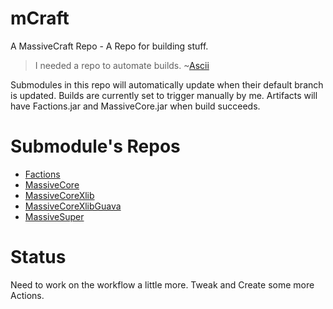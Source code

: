 # mCraft
A MassiveCraft Repo - A Repo for building stuff.
>I needed a repo to automate builds. ~[Ascii](https://github.com/Ascii)

Submodules in this repo will automatically update when their default branch is updated.
Builds are currently set to trigger manually by me. Artifacts will have Factions.jar and MassiveCore.jar when build succeeds.

# Submodule's Repos
* [Factions](https://github.com/Ascii/Factions)
* [MassiveCore](https://github.com/Ascii/MassiveCore)
* [MassiveCoreXlib](https://github.com/Ascii/MassiveCoreXlib)
* [MassiveCoreXlibGuava](https://github.com/Ascii/MassiveCoreXlibGuava)
* [MassiveSuper](https://github.com/Ascii/MassiveSuper)

# Status
Need to work on the workflow a little more. Tweak and Create some more Actions.
